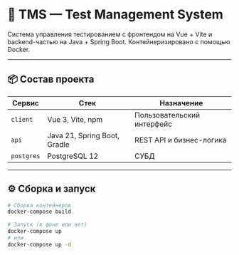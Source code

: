 # 🚀 TMS — Test Management System

Система управления тестированием с фронтендом на Vue + Vite и backend-частью на Java + Spring Boot. Контейнеризировано с
помощью Docker.

---

## 📦 Состав проекта

| Сервис     | Стек                         | Назначение                 |
|------------|------------------------------|----------------------------|
| `client`   | Vue 3, Vite, npm             | Пользовательский интерфейс |
| `api`      | Java 21, Spring Boot, Gradle | REST API и бизнес-логика   |
| `postgres` | PostgreSQL 12                | СУБД                       |

---

## ⚙️ Сборка и запуск

```bash
# Сборка контейнеров
docker-compose build

# Запуск (в фоне или нет)
docker-compose up
# или
docker-compose up -d
